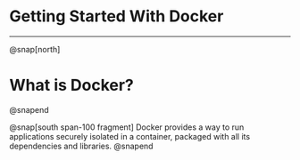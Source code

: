 # Getting Started With Docker

---

@snap[north]
# What is Docker?
@snapend

@snap[south span-100 fragment]
Docker provides a way to run applications securely isolated in a container, packaged with all its dependencies and libraries.
@snapend